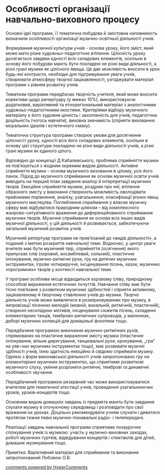 <div id="hypercomments_widget" class="js-hypercomments-widget invisible"></div>

Особливості організації навчально-виховного процесу
=============================================


Основні ідеї програми, її тематична побудова й змістовна наповненість визначили особливості організації музично-освітньої діяльності учнів.


Формування музичної культури учнів -  основа уроку, його зміст, який може мати різне художньо-педагогічне втілення. Цілісність уроку досягається завдяки єдності всіх складових елементів, оскільки в основу його побудови мають бути покладені не різні види діяльності, а різні грані музики як цілісного явища. Це дає можливість вносити в урок будь-які контрасти, необхідні для підтримування уваги учнів, створювати атмосферу творчої зацікавленості, узгоджувати матеріал програми з рівнем розвитку учнів. 


Тематизм програми передбачає творчість учителя, який може вносити  корективи щодо репертуару (у межах 10%), використовуючи додатковий, варіативний та етнорегіональний матеріал з аналогічними художньо-педагогічними якостями. Критеріями відбору  музичного матеріалу є його художня цінність і захопленість для учнів, педагогічна доцільність (чогось навчати), виховна значимість (сприяти вихованню моральних ідеалів і естетичного смаку).


Тематична структура  програми створює умови для досягнення цілісності уроку, єдності  всіх його складових елементів, оскільки  в основу цієї структури покладено не різні  види діяльності учнів, а  різні грані музики як єдиного цілого.


Відповідно до концепції Д.Кабалевського,  проблема  сприйняття  музики не пов’язується з жодним окремим  видом діяльності. Активне сприйняття  музики – основа музичного виховання в цілому, усіх його  ланок. Підхід до музичного сприймання як основи музичної освіти учнів виводить на перший план завдання аналізу  й інтерпретації музичних творів. Емоційне сприйняття музики, роздуми про неї, втілення образного змісту у виконанні створюють можливість оволодівати прийомами порівняння, аналізу, узагальнення, класифікації різних явищ музичного мистецтва. Поглиблення сприймання у власне музичну сферу має відбуватися природним  шляхом – від комплексного жанрово-ситуативного враження до диференційованого сприймання музичних творів. Музичне сприймання як основа всіх інших видів музичної діяльності, у цій діяльності й розвивається, забезпечуючи загальний музичний розвиток учнів.


Музичний репертуар програми не прив’язаний до «видів діяльності», а поданий з метою розкриття навчальної теми. Водночас, у центрі уваги  вчителя має бути музичний твір, сприйняття  (осягнення) якого припускає спів  (хоровий, ансамблевий, сольний), пластичне інтонування, музично-ритмічні рухи, гру на дитячих музичних інструментах, ігрове  чотирируччя, інсценування пісень, казок, музичних «програмних» творів у контексті навчальної теми. 


У програмі особливе місце відводиться хоровому співу, природному способові  вираження естетичних почуттів. Навчання співу має бути тісно пов’язане з розвитком музичних здібностей і сприяти активному, зацікавленому й творчому ставленню учнів до музики. <i>Творча діяльність</i> учнів може виявлятися в розмірковуваннях про музику, в імпровізації пісенних мелодій (мовній, вокальній, ритмічній, пластичній), створенні нескладних мотивів, інсценуванні сюжетів пісень, складенні елементарних танців,  темброво-ритмічних супроводів, у малюнках, доборі музичних колекцій для домашньої фонотеки тощо. 


Передбачене програмою <i>виконання музично-ритмічних рухів</i>, спрямованих на пластичне вираження змісту музики (пластичне інтонування, вільне диригування, танцювальні рухи, крокування, „гра” на уяв¬них музичних інструментах тощо), має розвивати музичні здібності учнів, їхню здатність емоційно й свідомо сприймати музику. Однією з форм виконавської діяльності учнів запропоновано <i>гру на елементарних музичних інструментах</i>, що сприятиме розвиткові музичного слуху, уміння розрізняти ритмічні, темброві та динамічні особливості звучання. 


Передбачений програмою резервний час може використовуватися вчителем для тематичної атестації учнів, проведення узагальнюючих уроків,  уроків-концертів тощо.


Основним видом домашніх завдань із  предмета мають бути завдання слухати музику в оточуючому середовищі і розповідати про свої враження на уроках. Доцільно рекомендувати учням слухати і дивитися протягом тижня певні музично-пізнавальні радіо- і телепередачі.


Реалізації завдань навчальної програми сприятиме  позаурочне спілкування  учнів із музикою:  участь  у музично-виховних заходах, роботі  музичних гуртків, відвідування концертів і спектаклів для дітей,  домашнє музикування тощо. 


<i>Примітка</i>. Варіативний матеріал для сприймання та виконання запропонований Лобовою О.В.

    
<div class="js-hypercomments-container">
<a href="http://hypercomments.com" class="hc-link" title="comments widget">comments powered by HyperComments</a>
</div>